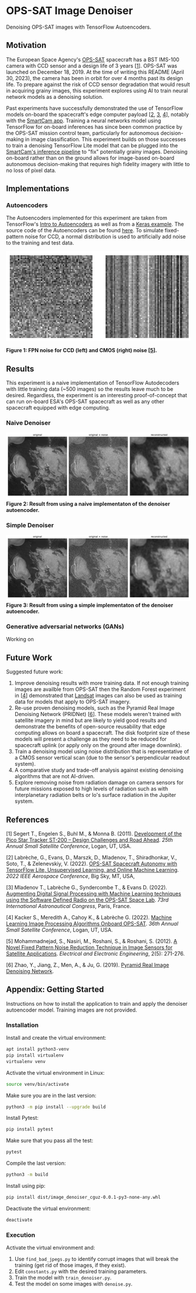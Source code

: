 # OPS-SAT Image Denoiser
Denoising OPS-SAT images with TensorFlow Autoencoders.

## Motivation
The European Space Agency's [OPS-SAT](opssat1.esoc.esa.int/) spacecraft has a BST IMS-100 camera with CCD sensor and a design life of 3 years [[1](https://digitalcommons.usu.edu/cgi/viewcontent.cgi?article=1159&context=smallsat)]. OPS-SAT was launched on December 18, 2019. At the time of writing this README (April 30, 2023), the camera has been in orbit for over 4 months past its design life. To prepare against the risk of CCD sensor degradation that would result in acquiring grainy images, this experiment explores using AI to train neural network models as a denoising solution.

Past experiments have successfully demonstrated the use of TensorFlow models on-board the spacecraft's edge computer payload [[2](https://ieeexplore.ieee.org/document/9843402), [3](https://www.researchgate.net/publication/363599665_Augmenting_Digital_Signal_Processing_with_Machine_Learning_techniques_using_the_Software_Defined_Radio_on_the_OPS-SAT_Space_Lab), [4](https://digitalcommons.usu.edu/smallsat/2022/all2022/65/)], notably with the [SmartCam app](https://github.com/georgeslabreche/opssat-smartcam). Training a neural networks model using TensorFlow for on-board inferences has since been common practice by the OPS-SAT mission control team, particularly for autonomous decision-making in image classification. This experiment builds on those successes to train a denoising TensorFlow Lite model that can be plugged into the [SmartCam's inference pipeline](https://github.com/georgeslabreche/opssat-smartcam#33-building-an-image-classification-pipeline) to "fix" potentially grainy images. Denoising on-board rather than on the ground allows for image-based on-board autonomous decision-making that requires high fidelity imagery with little to no loss of pixel data.


## Implementations

### Autoencoders

The Autoencoders implemented for this experiment are taken from TensorFlow's [Intro to Autoencoders](https://www.tensorflow.org/tutorials/generative/autoencoder) as well as from a [Keras example](https://keras.io/examples/vision/autoencoder/). The source code of the Autoencoders can be found [here](autoencoders.py). To simulate fixed-pattern noise for CCD, a normal distribution is used to artificially add noise to the training and test data.

![Figure 1: FPN noise for CCD (left) and CMOS (right) noise.](./figures/fig1_fixed_pattern_noise.png)

**Figure 1: FPN noise for CCD (left) and CMOS (right) noise [[5](https://www.semanticscholar.org/paper/A-Novel-Fixed-Pattern-Noise-Reduction-Technique-in-Mohammadnejad-Nasiri/7b9a47d68a8da2f412466662dd9dbb10d3a23a36)].**

## Results
This experiment is a naive implementation of TensorFlow Autodecoders with little training data (~500 images) so the results leave much to be desired. Regardless, the experiment is an interesting proof-of-concept that can run on-board ESA's OPS-SAT spacecraft as well as any other spacecraft equipped with edge computing.

### Naive Denoiser
![Result from using a naive implementaton of the denoiser autoencoder.](./figures/fig2_result_denoiser_naive.png)
**Figure 2: Result from using a naive implementaton of the denoiser autoencoder.**

### Simple Denoiser
![Result from using a simple implementaton of the denoiser autoencoder.](./figures/fig3_result_denoiser_simple.png)
**Figure 3: Result from using a simple implementaton of the denoiser autoencoder.**

### Generative adversarial networks (GANs)

Working on

## Future Work
Suggested future work:
1. Improve denoising results with more training data. If not enough training images are availble from OPS-SAT then the Random Forest experiment in [[4](https://digitalcommons.usu.edu/smallsat/2022/all2022/65/)] demonstrated that [Landsat](https://landsat.gsfc.nasa.gov/) images can also be used as training data for models that apply to OPS-SAT imagery.
2. Re-use proven denoising models, such as the Pyramid Real Image Denoising Network (PRIDNet) [[6](https://arxiv.org/abs/1908.00273)]. These models weren't trained with satellite imagery in mind but are likely to yield good results and demonstrate the benefits of open-source reusability that edge computing allows on board a spacecraft. The disk footprint size of these models will present a challenge as they need to be reduced for spacecraft uplink (or apply only on the ground after image downlink).
3. Train a denoising model using noise distribution that is representative of a CMOS sensor vertical scan (due to the sensor's perpendicular readout system).
4. A comparative study and trade-off analysis against existing denoising algorithms that are not AI-driven.
5. Explore removing noise from radiation damage on camera sensors for future missions exposed to high levels of radiation such as with interplanetary radiation belts or Io's surface radiation in the Jupiter system.

## References
[1] Segert T., Engelen S., Buhl M., & Monna B. (2011). [Development of the Pico Star Tracker ST-200 – Design Challenges and Road Ahead](https://digitalcommons.usu.edu/cgi/viewcontent.cgi?article=1159&context=smallsat). _25th Annual Small Satellite Conference_, Logan, UT, USA.

[2] Labrèche, G., Evans, D., Marszk, D., Mladenov, T., Shiradhonkar, V., Soto, T., & Zelenevskiy, V. (2022). [OPS-SAT Spacecraft Autonomy with TensorFlow Lite, Unsupervised Learning, and Online Machine Learning](https://ieeexplore.ieee.org/document/9843402). _2022 IEEE Aerospace Conference_, Big Sky, MT, USA,

[3] Mladenov T., Labrèche G., Syndercombe T., & Evans D. (2022). [Augmenting Digital Signal Processing with Machine Learning techniques using the Software Defined Radio on the OPS-SAT Space Lab](https://www.researchgate.net/publication/363599665_Augmenting_Digital_Signal_Processing_with_Machine_Learning_techniques_using_the_Software_Defined_Radio_on_the_OPS-SAT_Space_Lab). _73rd International Astronautical Congress_, Paris, France.

[4] Kacker S., Meredith A., Cahoy K., & Labrèche G. (2022). [Machine Learning Image Processing Algorithms Onboard OPS-SAT](https://digitalcommons.usu.edu/smallsat/2022/all2022/65/). _36th Annual Small Satellite Conference_, Logan, UT, USA.

[5] Mohammadnejad, S., Nasiri, M., Roshani, S., & Roshani, S. (2012). [A Novel Fixed Pattern Noise Reduction Technique in Image Sensors for Satellite Applications](https://www.semanticscholar.org/paper/A-Novel-Fixed-Pattern-Noise-Reduction-Technique-in-Mohammadnejad-Nasiri/7b9a47d68a8da2f412466662dd9dbb10d3a23a36). _Electrical and Electronic Engineering_, 2(5): 271-276.

[6] Zhao, Y., Jiang, Z., Men, A., & Ju, G. (2019). [Pyramid Real Image Denoising Network](https://arxiv.org/abs/1908.00273).


## Appendix: Getting Started
Instructions on how to install the application to train and apply the denoiser autoencoder model. Training images are not provided.

### Installation

Install and create the virtual environment:
```bash
apt install python3-venv
pip install virtualenv
virtualenv venv
```

Activate the virtual environment in Linux:
```bash
source venv/bin/activate
```

Make sure you are in the last version:
```bash
python3 -m pip install --upgrade build
```

Install Pytest:
```bash
pip install pytest
```

Make sure that you pass all the test:
```bash
pytest
```

Compile the last version:
```bash
python3 -m build
```

Install using pip:
```bash
pip install dist/image_denoiser_cguz-0.0.1-py3-none-any.whl
```

Deactivate the virtual environment:
```bash
deactivate
```

### Execution
Activate the virtual environment and:
1. Use `find_bad_jpegs.py` to identify corrupt images that will break the training (get rid of those images, if they exist).
2. Edit `constants.py` with the desired training parameters.
3. Train the model with `train_denoiser.py`.
4. Test the model on some images with `denoise.py`.